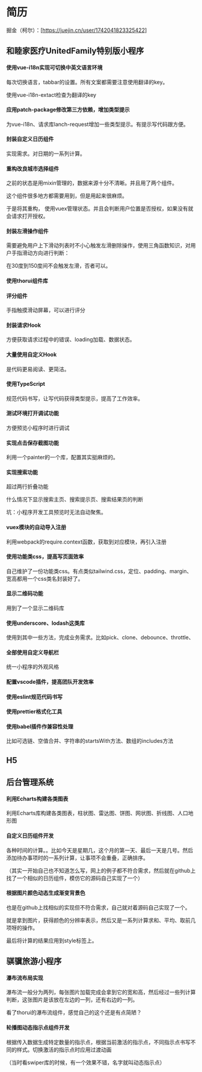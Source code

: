 # 简历

掘金（柯尔）：[https://juejin.cn/user/1742041823325422]

## 和睦家医疗UnitedFamily特别版小程序

#### 使用vue-i18n实现可切换中英文语言环境

每次切换语言，tabbar的设置。所有文案都需要注意使用翻译的key。

使用vue-i18n-extact检查为翻译的key

#### 应用patch-package修改第三方依赖，增加类型提示

为vue-i18n、请求库lanch-request增加一些类型提示。有提示写代码跟方便。

#### 封装自定义日历组件
实现需求。对日期的一系列计算。

#### 重构改良城市选择组件
之前的状态是用mixin管理的，数据来源十分不清晰。并且用了两个组件。

这个组件很多地方都需要用到，但是用起来很麻烦。

于是将其重构，
使用vuex管理状态。并且会判断用户位置是否授权，如果没有就会请求打开授权。

#### 封装左滑操作组件

需要避免用户上下滑动列表时不小心触发左滑删除操作，使用三角函数知识，对用户手指滑动方向进行判断：

在30度到150度间不会触发左滑，否者可以。

#### 使用thorui组件库

#### 评分组件

手指触摸滑动屏幕，可以进行评分

#### 封装请求Hook

方便获取请求过程中的错误、loading加载、数据状态。

#### 大量使用自定义Hook

是代码更易阅读、更简洁。

#### 使用TypeScript
规范代码书写，让写代码获得类型提示，提高了工作效率。

#### 测试环境打开调试功能
方便预览小程序时进行调试

#### 实现点击保存截图功能
利用一个painter的一个库，配置其实挺麻烦的。

#### 实现搜索功能
超过两行折叠功能

什么情况下显示搜索主页、搜索提示页、搜索结果页的判断

坑：小程序开发工具预览时无法自动聚焦。

#### vuex模块的自动导入注册
利用webpack的require.context函数，获取到对应模块，再引入注册

#### 使用功能类css，提高写页面效率
自己维护了一份功能类css。有点类似tailwind.css，定位、padding、margin、宽高都用一个css类名封装好了。

#### 显示二维码功能
用到了一个显示二维码库

#### 使用underscore、lodash这类库
使用到其中一些方法，完成业务需求。比如pick、clone、debounce、throttle、

#### 全部使用自定义导航栏
统一小程序的外观风格

#### 配置vscode插件，提高团队开发效率

#### 使用eslint规范代码书写

#### 使用prettier格式化工具

#### 使用babel插件作兼容性处理

比如可选链、空值合并、字符串的startsWith方法、数组的includes方法

## H5

## 后台管理系统

#### 利用Echarts构建各类图表
利用Echarts库构建各类图表，柱状图、雷达图、饼图、网状图、折线图、人口地形图

#### 自定义日历组件开发
各种时间的计算。。比如今天是星期几，这个月的第一天、最后一天是几号。然后添加待办事项时的一系列计算，让事项不会重叠，正确排序。

（其实一开始自己也不知道怎么写，网上的例子都不符合需求，然后就在github上找了一个相似的日历组件，模仿它的源码自己实现了一个）

#### 根据图片颜色动态生成渐变背景色
也是在github上找相似的实现但不符合需求，自己就对着源码自己实现了一个。

就是拿到图片，获得颜色的分辨率表示，然后又是一系列计算求和、平均、取前几项呀的操作。

最后将计算的结果应用到style标签上。


## 骐骥旅游小程序

#### 瀑布流布局实现
瀑布流一般分为两列，每张图片加载完成会拿到它的宽和高，然后经过一些列计算判断，这张图片是该放在左边的一列，还有右边的一列。

看了thorui的瀑布流组件，感觉自己的这个还是有点简陋？

#### 轮播图动态指示点组件开发
根据传入数据生成特定数量的指示点，根据当前激活的指示点，不同指示点书写不同的样式。切换激活的指示点时应用过渡动画

（当时看swiper库的时候，有一个效果不错，名字就叫动态指示点）

